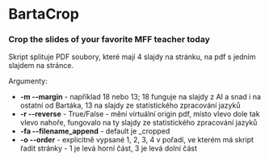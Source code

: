 # BartaCrop

### Crop the slides of your favorite MFF teacher today

Skript splituje PDF soubory, které mají 4 slajdy na stránku, na pdf s jedním slajdem na stránce. 

Argumenty:

- **-m --margin** - například 18 nebo 13; 18 funguje na slajdy z AI a snad i na ostatní od Bartáka, 13 na slajdy ze statistického zpracování jazyků
- **-r --reverse** - True/False - mění virtuální origin pdf, místo vlevo dole tak vlevo nahoře, fungovalo na ty slajdy ze statistického zpracování jazyků
- **-fa --filename_append** - default je \_cropped
- **-o --order** - explicitně vypsané 1, 2, 3, 4 v pořadí, ve kterém má skript řadit stránky - 1 je levá horní část, 3 je levá dolní část 